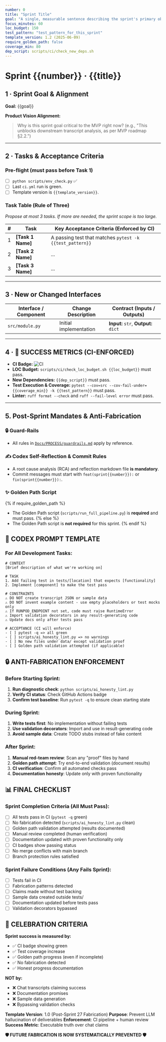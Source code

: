 ```yaml
---
number: 0
title: "Sprint Title"
goal: "A single, measurable sentence describing the sprint's primary objective."
focus_minutes: 60
loc_budget: 150
test_pattern: "test_pattern_for_this_sprint"
template_version: 1.2 (2025-06-09)
require_golden_path: false
coverage_min: 80
dep_script: scripts/ci/check_new_deps.sh
---
```


# Sprint {{number}} · {{title}}

## 1 · Sprint Goal & Alignment
**Goal:** {{goal}}

**Product Vision Alignment:** 
> Why is this sprint goal critical to the MVP right now? (e.g., "This unblocks downstream transcript analysis, as per MVP roadmap §2.2.")

---

## 2 · Tasks & Acceptance Criteria

### Pre-flight (must pass before Task 1)
- [ ] `python scripts/env_check.py` ✅
- [ ] Last `ci.yml` run is green.
- [ ] Template version is `{{template_version}}`.

### Task Table (Rule of Three)
*Propose at most 3 tasks. If more are needed, the sprint scope is too large.*

| # | Task | Key Acceptance Criteria (Enforced by CI) |
|---|---|---|
| 1 | **[Task 1 Name]** | A passing test that matches `pytest -k {{test_pattern}}` |
| 2 | **[Task 2 Name]** | ... |
| 3 | **[Task 3 Name]** | ... |

---

## 3 · New or Changed Interfaces
<!-- Append new rows; do not edit previous sprint entries -->
| Interface / Component | Change Description | Contract (Inputs / Outputs) |
|---|---|---|
| `src/module.py` | Initial implementation | **Input:** `str`, **Output:** `dict` |

---

## 4 · 🎯 SUCCESS METRICS (CI-ENFORCED)

*   **CI Badge:** ![CI](https://github.com/<OWNER>/<REPO>/actions/workflows/ci.yml/badge.svg?branch=sprint-{{number}})
*   **LOC Budget:** `scripts/ci/check_loc_budget.sh {{loc_budget}}` must pass.
*   **New Dependencies:** `{{dep_script}}` must pass.
*   **Test Execution & Coverage:** `pytest --cov=src --cov-fail-under={{coverage_min}} -k {{test_pattern}}` must pass.
*   **Linter:** `ruff format --check` and `ruff --fail-level error` must pass.

---

## 5. Post-Sprint Mandates & Anti-Fabrication

### 🔒 Guard-Rails
*   All rules in [`Docs/PROCESS/guardrails.md`](../../PROCESS/guardrails.md) apply by reference.

### ✍️ Codex Self-Reflection & Commit Rules
*   A root cause analysis (RCA) and reflection markdown file **is mandatory**.
*   Commit messages must start with `feat(sprint{{number}}):` or `fix(sprint{{number}}):`.

### ✨ Golden Path Script
{% if require_golden_path %}
*   The Golden Path script (`scripts/run_full_pipeline.py`) is **required** and must pass.
{% else %}
*   The Golden Path script is **not required** for this sprint.
{% endif %}

## 🚨 CODEX PROMPT TEMPLATE

### For All Development Tasks:
```
# CONTEXT
[Brief description of what we're working on]

# TASK
1. Add failing test in tests/[location] that expects [functionality]
2. Implement [component] to make the test pass

# CONSTRAINTS
⚠️ DO NOT create transcript JSON or sample data
⚠️ DO NOT invent example content - use empty placeholders or test mocks only
⚠️ If RUNPOD_ENDPOINT not set, code must raise RuntimeError
⚠️ Import validation decorators in any result-generating code
⚠️ Update docs only after tests pass

# ACCEPTANCE (CI will enforce)
- [ ] pytest -q => all green
- [ ] scripts/ai_honesty_lint.py => no warnings
- [ ] No new files under data/ except validation proof
- [ ] Golden path validation attempted (if applicable)
```

## 🔒 ANTI-FABRICATION ENFORCEMENT

### Before Starting Sprint:
1. **Run diagnostic check**: `python scripts/ai_honesty_lint.py`
2. **Verify CI status**: Check GitHub Actions badge
3. **Confirm test baseline**: Run `pytest -q` to ensure clean starting state

### During Sprint:
1. **Write tests first**: No implementation without failing tests
2. **Use validation decorators**: Import and use in result-generating code
3. **Avoid sample data**: Create TODO stubs instead of fake content

### After Sprint:
1. **Manual red-team review**: Scan any "proof" files by hand
2. **Golden path attempt**: Try end-to-end validation (document results)
3. **CI verification**: Confirm all automated checks pass
4. **Documentation honesty**: Update only with proven functionality

## 📊 FINAL CHECKLIST

### Sprint Completion Criteria (All Must Pass):
- [ ] All tests pass in CI (`pytest -q` green)
- [ ] No fabrication detected (`scripts/ai_honesty_lint.py` clean)
- [ ] Golden path validation attempted (results documented)
- [ ] Manual review completed (human verification)
- [ ] Documentation updated with proven functionality only
- [ ] CI badges show passing status
- [ ] No merge conflicts with main branch
- [ ] Branch protection rules satisfied

### Sprint Failure Conditions (Any Fails Sprint):
- [ ] Tests fail in CI
- [ ] Fabrication patterns detected
- [ ] Claims made without test backing
- [ ] Sample data created outside tests/
- [ ] Documentation updated before tests pass
- [ ] Validation decorators bypassed

## 🎉 CELEBRATION CRITERIA

**Sprint success is measured by:**
- ✅ CI badge showing green
- ✅ Test coverage increase
- ✅ Golden path progress (even if incomplete)
- ✅ No fabrication detected
- ✅ Honest progress documentation

**NOT by:**
- ❌ Chat transcripts claiming success
- ❌ Documentation promises
- ❌ Sample data generation
- ❌ Bypassing validation checks

**Template Version**: 1.0 (Post-Sprint 27 Fabrication)
**Purpose**: Prevent LLM hallucination of deliverables
**Enforcement**: CI pipeline + human review
**Success Metric**: Executable truth over chat claims

**🛡️ FUTURE FABRICATION IS NOW SYSTEMATICALLY PREVENTED 🛡️** 